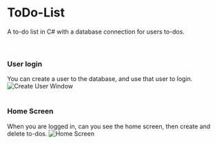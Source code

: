 # ToDo-List
A to-do list in C# with a database connection for users to-dos.
<br><br><br>
### User login
You can create a user to the database, and use that user to login.
![Create User Window](https://i.gyazo.com/8e1ddd8db20a3d6464379a5399d1daec.png?raw=true)
<br><br>
### Home Screen
When you are logged in, can you see the home screen, then create and delete to-dos.
![Home Screen](https://i.gyazo.com/f38515f9371e5967f4682ede0a2ce93a.png?raw=true)
